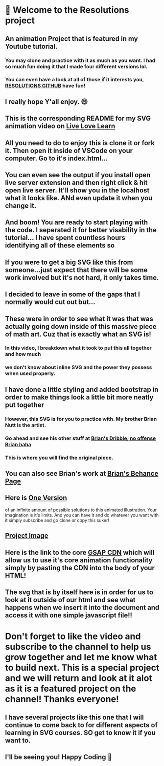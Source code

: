 # 👋 Welcome to the Resolutions project
## An animation Project that is featured in my Youtube tutorial. 
### You may clone and practice with it as much as you want. I had so much fun doing it that I made four different versions lol.
### You can even have a look at all of those if it interests you, [RESOLUTIONS GITHUB](https://github.com/jnutt367/RESOLUTIONS) have fun!
## I really hope Y'all enjoy. 😄 
## This is the corresponding README for my SVG animation video on [Live Love Learn](https://www.youtube.com/user/JNUTT1000/featured)
## All you need to do to enjoy this is clone it or fork it. Then open it inside of VSCode on your computer. Go to it's index.html...

## You can even see the output if you install open live server extension and then right click & hit open live server. It'll show you in the localhost what it looks like. ANd even update it when you change it.

## And boom! You are ready to start playing with the code. I seperated it for better visability in the tutorial... I have spent countless hours identifying all of these elements so
## If you were to get a big SVG like this from someone...just expect that there will be some work involved but it's not hard, it only takes time.
## I decided to leave in some of the gaps that I normally would cut out but...
## These were in order to see what it was that was actually going down inside of this massive piece of math art. Cuz that is exactly what an SVG is!
### In this video, I breakdown what it took to put this all together and how much 
### we don't know about inline SVG and the power they possess when used properly.
## I have done a little styling and added bootstrap in order to make things look a little bit more neatly put together
### However, this SVG is for you to practice with. My brother Brian Nutt is the artist.
### Go ahead and see his other stuff at [Brian's Dribble, no offense Brian haha](https://dribbble.com/briandnutt)
### This is where you will find the original piece. 
## You can also see Brian's work at [Brian's Behance Page](https://www.behance.net/briannutt)
## Here is [One Version](https://resolutions-plum.vercel.app/)
of an infinite amount of possible solutions to this animated illustration. Your imagination is it's limits. And you can have it and do whatever you want with it simply subscribe and go clone or copy this suker!
## [Project Image](tutorial_project_diff_image.jpg)
## Here is the link to the core [GSAP CDN](https://cdnjs.com/libraries/gsap) which will allow us to use it's core animation functionality simply by pasting the CDN into the body of your HTML!
 
## The svg that is by itself here is in order for us to look at it outside of our html and see what happens when we insert it into the document and access it with one simple javascript file!!
 
# Don't forget to like the video and subscribe to the channel to help us grow together and let me know what to build next. This is a special project and we will return and look at it alot as it is a featured project on the channel! Thanks everyone! 
## I have several projects like this one that I will continue to come back to for different aspects of learning in SVG courses. SO get to know it if you want to.
## I'll be seeing you! Happy Coding 👋 

